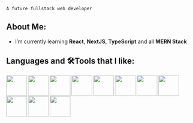 `A future fullstack web developer`

## About Me:

- I’m currently learning **React**, **NextJS**, **TypeScript** and all **MERN Stack**
 
## Languages and 🛠️Tools that I like:

<img align="left" width="55px" src="https://cdn.jsdelivr.net/gh/devicons/devicon/icons/javascript/javascript-original.svg" />
<img  align="left" width="55px" src="https://cdn.jsdelivr.net/gh/devicons/devicon/icons/html5/html5-original-wordmark.svg" />
<img  align="left" width="55px"  src="https://cdn.jsdelivr.net/gh/devicons/devicon/icons/css3/css3-original-wordmark.svg" />
<img align="left" width="55px" src="https://cdn.jsdelivr.net/gh/devicons/devicon/icons/react/react-original.svg" />
<img align="left" width="55px" src="https://cdn.jsdelivr.net/gh/devicons/devicon/icons/nodejs/nodejs-original-wordmark.svg" />
<img align="left" width="55px" src="https://cdn.jsdelivr.net/gh/devicons/devicon/icons/express/express-original.svg" />
<img align="left" width="55px" src="https://cdn.jsdelivr.net/gh/devicons/devicon/icons/mongodb/mongodb-original-wordmark.svg" />
<img align="left" width="55px" src="https://cdn.jsdelivr.net/gh/devicons/devicon/icons/mysql/mysql-original-wordmark.svg"/> 
<img align="left" width="55px" src="https://cdn.jsdelivr.net/gh/devicons/devicon/icons/npm/npm-original-wordmark.svg" />
<img align="left" width="55px" src="https://cdn.jsdelivr.net/gh/devicons/devicon/icons/vscode/vscode-original-wordmark.svg" />
<img align="left" width="55px" src="https://cdn.jsdelivr.net/gh/devicons/devicon/icons/git/git-original.svg" />
